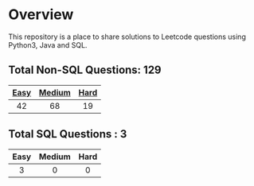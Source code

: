 # Overview

This repository is a place to share solutions to Leetcode questions using Python3, Java and SQL.


## Total Non-SQL Questions: 129

| [Easy](https://github.com/ezryn-zaharoff/leetcode-solutions/tree/master/01-easy) | [Medium](https://github.com/ezryn-zaharoff/leetcode-solutions/tree/master/02-medium) | [Hard](https://github.com/ezryn-zaharoff/leetcode-solutions/tree/master/03-hard) |
|:----:|:------:|:----:|
|  42  |   68   |  19  |


## Total SQL Questions : 3

| Easy | Medium | Hard |
|:----:|:------:|:----:|
|   3  |    0   |   0  |
